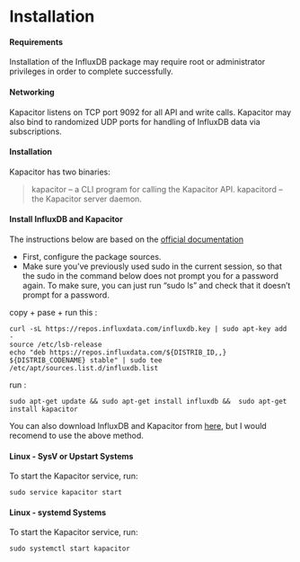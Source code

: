 # Installation

#### Requirements
Installation of the InfluxDB package may require root or administrator privileges in order to complete successfully.
#### Networking
Kapacitor listens on TCP port 9092 for all API and write calls.
Kapacitor may also bind to randomized UDP ports for handling of InfluxDB data via subscriptions.

#### Installation
Kapacitor has two binaries:
>kapacitor – a CLI program for calling the Kapacitor API.
>kapacitord – the Kapacitor server daemon.



#### Install InfluxDB and Kapacitor

The instructions below are based on the [official documentation](https://docs.influxdata.com/influxdb/v1.3/introduction/installation/)

* First, configure the package sources.
* Make sure you’ve previously used sudo in the current session, so that the sudo in the command below does not prompt you for a password again. To make sure, you can just run “sudo ls” and check that it doesn’t prompt for a password.

copy + pase + run this :

	curl -sL https://repos.influxdata.com/influxdb.key | sudo apt-key add -	
	source /etc/lsb-release 
	echo "deb https://repos.influxdata.com/${DISTRIB_ID,,} ${DISTRIB_CODENAME} stable" | sudo tee /etc/apt/sources.list.d/influxdb.list

run :

	sudo apt-get update && sudo apt-get install influxdb &&  sudo apt-get install kapacitor
You can also download InfluxDB and Kapacitor from [here](https://portal.influxdata.com/downloads), but I would recomend to use the above method.
#### Linux - SysV or Upstart Systems
To start the Kapacitor service, run:

	sudo service kapacitor start
#### Linux - systemd Systems

To start the Kapacitor service, run:

	sudo systemctl start kapacitor
